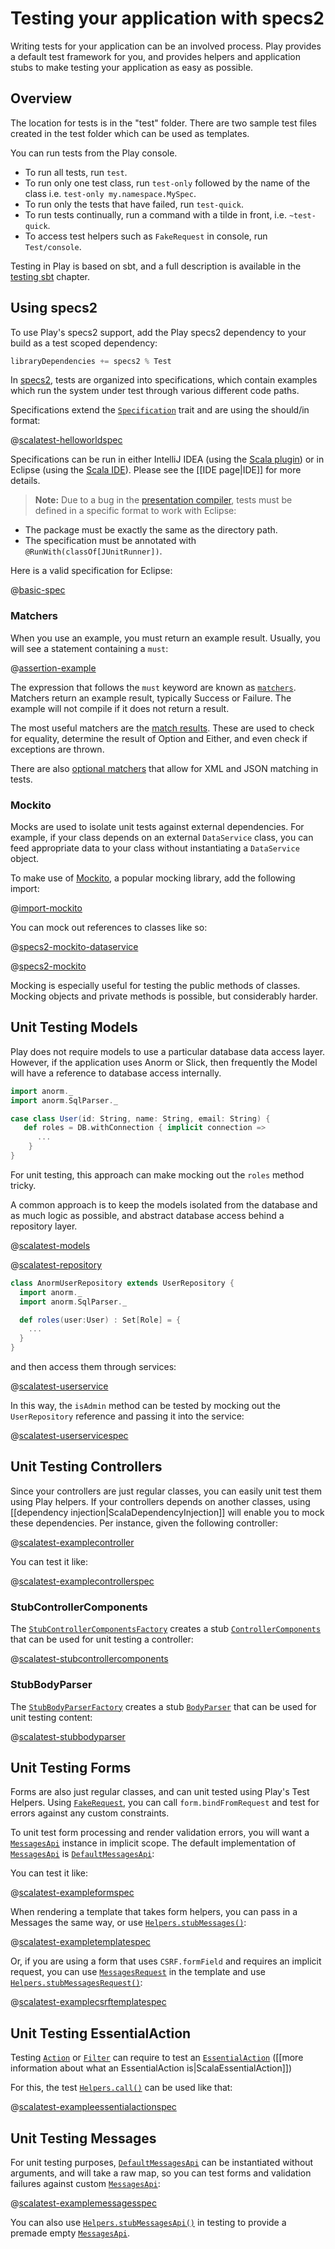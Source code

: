 <!--- Copyright (C) from 2022 The Play Framework Contributors <https://github.com/playframework>, 2011-2021 Lightbend Inc. <https://www.lightbend.com> -->

# Testing your application with specs2

Writing tests for your application can be an involved process.  Play provides a default test framework for you, and provides helpers and application stubs to make testing your application as easy as possible.

## Overview

The location for tests is in the "test" folder.  There are two sample test files created in the test folder which can be used as templates.

You can run tests from the Play console.

* To run all tests, run `test`.
* To run only one test class, run `test-only` followed by the name of the class i.e. `test-only my.namespace.MySpec`.
* To run only the tests that have failed, run `test-quick`.
* To run tests continually, run a command with a tilde in front, i.e. `~test-quick`.
* To access test helpers such as `FakeRequest` in console, run `Test/console`.

Testing in Play is based on sbt, and a full description is available in the [testing sbt](https://www.scala-sbt.org/1.x/docs/Testing.html) chapter.

## Using specs2

To use Play's specs2 support, add the Play specs2 dependency to your build as a test scoped dependency:

```scala
libraryDependencies += specs2 % Test
```

In [specs2](https://etorreborre.github.io/specs2/), tests are organized into specifications, which contain examples which run the system under test through various different code paths.

Specifications extend the [`Specification`](https://etorreborre.github.io/specs2/api/SPECS2-3.6.6/index.html#org.specs2.mutable.Specification) trait and are using the should/in format:

@[scalatest-helloworldspec](code/specs2/HelloWorldSpec.scala)

Specifications can be run in either IntelliJ IDEA (using the [Scala plugin](https://blog.jetbrains.com/scala/)) or in Eclipse (using the [Scala IDE](http://scala-ide.org/)).  Please see the [[IDE page|IDE]] for more details.

> **Note:** Due to a bug in the [presentation compiler](https://scala-ide-portfolio.assembla.com/spaces/scala-ide/support/tickets/1001843-specs2-tests-with-junit-runner-are-not-recognized-if-there-is-package-directory-mismatch#/activity/ticket:), tests must be defined in a specific format to work with Eclipse:

* The package must be exactly the same as the directory path.
* The specification must be annotated with `@RunWith(classOf[JUnitRunner])`.

Here is a valid specification for Eclipse:

@[basic-spec](code/models/UserSpec.scala)

### Matchers

When you use an example, you must return an example result. Usually, you will see a statement containing a `must`:

@[assertion-example](code/models/UserSpec.scala)

The expression that follows the `must` keyword are known as [`matchers`](https://etorreborre.github.io/specs2/guide/SPECS2-3.6.6/org.specs2.guide.Matchers.html). Matchers return an example result, typically Success or Failure.  The example will not compile if it does not return a result.

The most useful matchers are the [match results](https://etorreborre.github.io/specs2/guide/SPECS2-3.6.6/org.specs2.guide.Matchers.html#out-of-the-box). These are used to check for equality, determine the result of Option and Either, and even check if exceptions are thrown.

There are also [optional matchers](https://etorreborre.github.io/specs2/guide/SPECS2-3.6.6/org.specs2.guide.Matchers.html#optional) that allow for XML and JSON matching in tests.

### Mockito

Mocks are used to isolate unit tests against external dependencies.  For example, if your class depends on an external `DataService` class, you can feed appropriate data to your class without instantiating a `DataService` object.

To make use of [Mockito](https://github.com/mockito/mockito), a popular mocking library, add the following import:

@[import-mockito](code/specs2/UserServiceSpec.scala)

You can mock out references to classes like so:

@[specs2-mockito-dataservice](code/specs2/ExampleMockitoSpec.scala)

@[specs2-mockito](code/specs2/ExampleMockitoSpec.scala)

Mocking is especially useful for testing the public methods of classes.  Mocking objects and private methods is possible, but considerably harder.

## Unit Testing Models

Play does not require models to use a particular database data access layer.  However, if the application uses Anorm or Slick, then frequently the Model will have a reference to database access internally.

```scala
import anorm._
import anorm.SqlParser._

case class User(id: String, name: String, email: String) {
   def roles = DB.withConnection { implicit connection =>
      ...
    }
}
```

For unit testing, this approach can make mocking out the `roles` method tricky.

A common approach is to keep the models isolated from the database and as much logic as possible, and abstract database access behind a repository layer.

@[scalatest-models](code/models/User.scala)

@[scalatest-repository](code/services/UserRepository.scala)

```scala
class AnormUserRepository extends UserRepository {
  import anorm._
  import anorm.SqlParser._

  def roles(user:User) : Set[Role] = {
    ...
  }
}
```

and then access them through services:

@[scalatest-userservice](code/services/UserService.scala)

In this way, the `isAdmin` method can be tested by mocking out the `UserRepository` reference and passing it into the service:

@[scalatest-userservicespec](code/specs2/UserServiceSpec.scala)

## Unit Testing Controllers

Since your controllers are just regular classes, you can easily unit test them using Play helpers. If your controllers depends on another classes, using [[dependency injection|ScalaDependencyInjection]] will enable you to mock these dependencies. Per instance, given the following controller:

@[scalatest-examplecontroller](code/specs2/ExampleControllerSpec.scala)

You can test it like:

@[scalatest-examplecontrollerspec](code/specs2/ExampleControllerSpec.scala)

### StubControllerComponents

The [`StubControllerComponentsFactory`](api/scala/play/api/test/StubControllerComponentsFactory.html) creates a stub [`ControllerComponents`](api/scala/play/api/mvc/ControllerComponents.html) that can be used for unit testing a controller:

@[scalatest-stubcontrollercomponents](code/specs2/ExampleHelpersSpec.scala)

### StubBodyParser

The [`StubBodyParserFactory`](api/scala/play/api/test/StubBodyParserFactory.html) creates a stub [`BodyParser`](api/scala/play/api/mvc/BodyParser.html) that can be used for unit testing content:

@[scalatest-stubbodyparser](code/specs2/ExampleHelpersSpec.scala)

## Unit Testing Forms

Forms are also just regular classes, and can unit tested using Play's Test Helpers. Using [`FakeRequest`](api/scala/play/api/test/FakeRequest.html), you can call `form.bindFromRequest` and test for errors against any custom constraints.

To unit test form processing and render validation errors, you will want a [`MessagesApi`](api/scala/play/api/i18n/MessagesApi.html) instance in implicit scope.  The default implementation of [`MessagesApi`](api/scala/play/api/i18n/MessagesApi.html) is [`DefaultMessagesApi`](api/scala/play/api/i18n/DefaultMessagesApi.html):
  
You can test it like:

@[scalatest-exampleformspec](code/specs2/ExampleControllerSpec.scala)

When rendering a template that takes form helpers, you can pass in a Messages the same way, or use [`Helpers.stubMessages()`](api/scala/play/api/test/Helpers$.html#stubMessages\(messagesApi:play.api.i18n.MessagesApi,requestHeader:play.api.mvc.RequestHeader\):play.api.i18n.Messages):

@[scalatest-exampletemplatespec](code/specs2/ExampleControllerSpec.scala)

Or, if you are using a form that uses `CSRF.formField` and requires an implicit request, you can use [`MessagesRequest`](api/scala/play/api/mvc/MessagesRequest.html) in the template and use [`Helpers.stubMessagesRequest()`](api/scala/play/api/test/Helpers$.html#stubMessagesRequest\(messagesApi:play.api.i18n.MessagesApi,request:play.api.mvc.Request[play.api.mvc.AnyContentAsEmpty.type]\):play.api.mvc.MessagesRequest[play.api.mvc.AnyContentAsEmpty.type]):

@[scalatest-examplecsrftemplatespec](code/specs2/ExampleControllerSpec.scala)

## Unit Testing EssentialAction

Testing [`Action`](api/scala/play/api/mvc/Action.html) or [`Filter`](api/scala/play/api/mvc/Filter.html) can require to test an [`EssentialAction`](api/scala/play/api/mvc/EssentialAction.html) ([[more information about what an EssentialAction is|ScalaEssentialAction]])

For this, the test [`Helpers.call()`](api/scala/play/api/test/Helpers$.html#call[T]\(action:play.api.mvc.EssentialAction,rh:play.api.mvc.RequestHeader,body:T\)\(implicitw:play.api.http.Writeable[T],implicitmat:pekko.stream.Materializer\):scala.concurrent.Future[play.api.mvc.Result]) can be used like that:

@[scalatest-exampleessentialactionspec](code/specs2/ExampleEssentialActionSpec.scala)

## Unit Testing Messages

For unit testing purposes, [`DefaultMessagesApi`](api/scala/play/api/i18n/DefaultMessagesApi.html) can be instantiated without arguments, and will take a raw map, so you can test forms and validation failures against custom [`MessagesApi`](api/scala/play/api/i18n/MessagesApi.html):

@[scalatest-examplemessagesspec](code/specs2/ExampleMessagesSpec.scala)

You can also use [`Helpers.stubMessagesApi()`](api/scala/play/api/test/Helpers$.html#stubMessagesApi\(messages:Map[String,Map[String,String]],langs:play.api.i18n.Langs,langCookieName:String,langCookieSecure:Boolean,langCookieHttpOnly:Boolean,langCookieSameSite:Option[play.api.mvc.Cookie.SameSite],httpConfiguration:play.api.http.HttpConfiguration,langCookieMaxAge:Option[Int]\):play.api.i18n.MessagesApi) in testing to provide a premade empty [`MessagesApi`](api/scala/play/api/i18n/MessagesApi.html).
